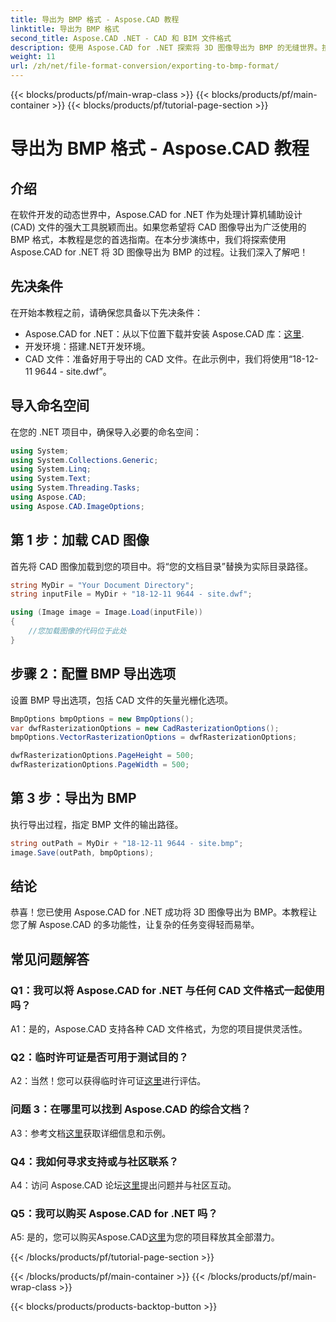 ```yaml
---
title: 导出为 BMP 格式 - Aspose.CAD 教程
linktitle: 导出为 BMP 格式
second_title: Aspose.CAD .NET - CAD 和 BIM 文件格式
description: 使用 Aspose.CAD for .NET 探索将 3D 图像导出为 BMP 的无缝世界。按照我们的教程获得无忧的体验。
weight: 11
url: /zh/net/file-format-conversion/exporting-to-bmp-format/
---
```


{{< blocks/products/pf/main-wrap-class >}}
{{< blocks/products/pf/main-container >}}
{{< blocks/products/pf/tutorial-page-section >}}

# 导出为 BMP 格式 - Aspose.CAD 教程

## 介绍

在软件开发的动态世界中，Aspose.CAD for .NET 作为处理计算机辅助设计 (CAD) 文件的强大工具脱颖而出。如果您希望将 CAD 图像导出为广泛使用的 BMP 格式，本教程是您的首选指南。在本分步演练中，我们将探索使用 Aspose.CAD for .NET 将 3D 图像导出为 BMP 的过程。让我们深入了解吧！

## 先决条件

在开始本教程之前，请确保您具备以下先决条件：

-  Aspose.CAD for .NET：从以下位置下载并安装 Aspose.CAD 库：[这里](https://releases.aspose.com/cad/net/).
- 开发环境：搭建.NET开发环境。
- CAD 文件：准备好用于导出的 CAD 文件。在此示例中，我们将使用“18-12-11 9644 - site.dwf”。

## 导入命名空间

在您的 .NET 项目中，确保导入必要的命名空间：

```csharp
using System;
using System.Collections.Generic;
using System.Linq;
using System.Text;
using System.Threading.Tasks;
using Aspose.CAD;
using Aspose.CAD.ImageOptions;
```

## 第 1 步：加载 CAD 图像

首先将 CAD 图像加载到您的项目中。将“您的文档目录”替换为实际目录路径。

```csharp
string MyDir = "Your Document Directory";
string inputFile = MyDir + "18-12-11 9644 - site.dwf";

using (Image image = Image.Load(inputFile))
{
    //您加载图像的代码位于此处
}
```

## 步骤 2：配置 BMP 导出选项

设置 BMP 导出选项，包括 CAD 文件的矢量光栅化选项。

```csharp
BmpOptions bmpOptions = new BmpOptions();
var dwfRasterizationOptions = new CadRasterizationOptions();
bmpOptions.VectorRasterizationOptions = dwfRasterizationOptions;

dwfRasterizationOptions.PageHeight = 500;
dwfRasterizationOptions.PageWidth = 500;
```

## 第 3 步：导出为 BMP

执行导出过程，指定 BMP 文件的输出路径。

```csharp
string outPath = MyDir + "18-12-11 9644 - site.bmp";
image.Save(outPath, bmpOptions);
```

## 结论

恭喜！您已使用 Aspose.CAD for .NET 成功将 3D 图像导出为 BMP。本教程让您了解 Aspose.CAD 的多功能性，让复杂的任务变得轻而易举。

## 常见问题解答

### Q1：我可以将 Aspose.CAD for .NET 与任何 CAD 文件格式一起使用吗？

A1：是的，Aspose.CAD 支持各种 CAD 文件格式，为您的项目提供灵活性。

### Q2：临时许可证是否可用于测试目的？

 A2：当然！您可以获得临时许可证[这里](https://purchase.aspose.com/temporary-license/)进行评估。

### 问题 3：在哪里可以找到 Aspose.CAD 的综合文档？

 A3：参考文档[这里](https://reference.aspose.com/cad/net/)获取详细信息和示例。

### Q4：我如何寻求支持或与社区联系？

 A4：访问 Aspose.CAD 论坛[这里](https://forum.aspose.com/c/cad/19)提出问题并与社区互动。

### Q5：我可以购买 Aspose.CAD for .NET 吗？

 A5: 是的，您可以购买Aspose.CAD[这里](https://purchase.aspose.com/buy)为您的项目释放其全部潜力。

{{< /blocks/products/pf/tutorial-page-section >}}

{{< /blocks/products/pf/main-container >}}
{{< /blocks/products/pf/main-wrap-class >}}

{{< blocks/products/products-backtop-button >}}
